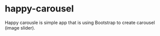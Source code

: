 # happy-carousel

Happy carousle is simple app that is using Bootstrap to create carousel (image slider).
